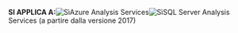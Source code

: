**SI APPLICA A:**![Sì](media/analysis-services-appliesto/yes.png)Azure Analysis Services![Sì](media/analysis-services-appliesto/yes.png)SQL Server Analysis Services (a partire dalla versione 2017)